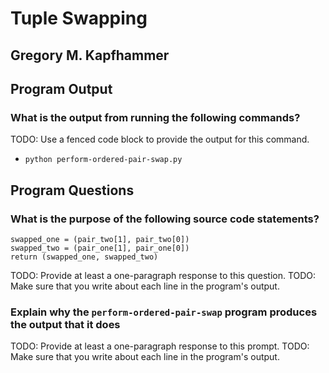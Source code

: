# Tuple Swapping

## Gregory M. Kapfhammer

## Program Output

### What is the output from running the following commands?

TODO: Use a fenced code block to provide the output for this command.

- `python perform-ordered-pair-swap.py`

## Program Questions

### What is the purpose of the following source code statements?

```
swapped_one = (pair_two[1], pair_two[0])
swapped_two = (pair_one[1], pair_one[0])
return (swapped_one, swapped_two)
```

TODO: Provide at least a one-paragraph response to this question.
TODO: Make sure that you write about each line in the program's output.

### Explain why the `perform-ordered-pair-swap` program produces the output that it does

TODO: Provide at least a one-paragraph response to this prompt.
TODO: Make sure that you write about each line in the program's output.
